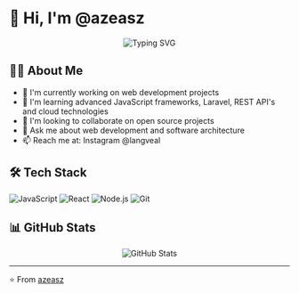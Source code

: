 # 👋 Hi, I'm @azeasz

<div align="center">
  <img src="https://readme-typing-svg.herokuapp.com?font=Fira+Code&pause=1000&width=435&lines=Full+Stack+Developer;Always+learning+new+things" alt="Typing SVG" />
</div>

## 👨‍💻 About Me

- 🔭 I'm currently working on web development projects
- 🌱 I'm learning advanced JavaScript frameworks, Laravel, REST API's and cloud technologies
- 👯 I'm looking to collaborate on open source projects
- 💬 Ask me about web development and software architecture
- 📫 Reach me at: Instagram @langveal

## 🛠️ Tech Stack

![JavaScript](https://img.shields.io/badge/-JavaScript-F7DF1E?style=flat-square&logo=javascript&logoColor=black)
![React](https://img.shields.io/badge/-React-61DAFB?style=flat-square&logo=react&logoColor=black)
![Node.js](https://img.shields.io/badge/-Node.js-339933?style=flat-square&logo=node.js&logoColor=white)
![Git](https://img.shields.io/badge/-Git-F05032?style=flat-square&logo=git&logoColor=white)

## 📊 GitHub Stats

<div align="center">
  <img src="https://github-readme-stats.vercel.app/api?username=azeasz&show_icons=true&theme=dracula" alt="GitHub Stats" />
</div>

---
⭐️ From [azeasz](https://github.com/azeasz)

